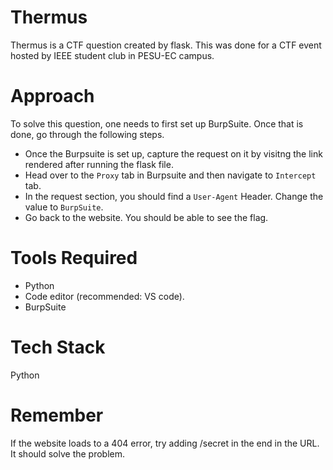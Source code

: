 # Thermus
Thermus is a CTF question created by flask. This was done for a CTF event hosted by IEEE student club in PESU-EC campus.
# Approach
To solve this question, one needs to first set up BurpSuite. Once that is done, go through the following steps.
- Once the Burpsuite is set up, capture the request on it by visitng the link rendered after running the flask file.
- Head over to the `Proxy` tab in Burpsuite and then navigate to `Intercept` tab.
- In the request section, you should find a `User-Agent` Header. Change the value to `BurpSuite`.
- Go back to the website. You should be able to see the flag.
# Tools Required
- Python
- Code editor (recommended: VS code).
- BurpSuite
# Tech Stack
Python
# Remember
If the website loads to a 404 error, try adding /secret in the end in the URL. It should solve the problem.
